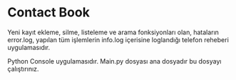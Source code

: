 # Contact Book
 
 Yeni kayıt ekleme, silme, listeleme ve arama fonksiyonları olan,
 hataların error.log, yapılan tüm işlemlerin info.log içerisine loglandığı telefon reheberi uygulamasıdır.
 
 Python Console uygulamasıdır. Main.py dosyası ana dosyadır bu dosyayı çalıştırınız. 

